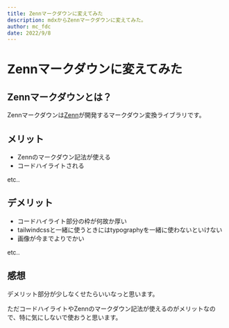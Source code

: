 ```yaml
---
title: Zennマークダウンに変えてみた
description: mdxからZennマークダウンに変えてみた。
author: mc_fdc
date: 2022/9/8
---
```


# Zennマークダウンに変えてみた

## Zennマークダウンとは？

Zennマークダウンは[Zenn](https://zenn.dev)が開発するマークダウン変換ライブラリです。

## メリット

* Zennのマークダウン記法が使える
* コードハイライトされる

etc..

## デメリット

* コードハイライト部分の枠が何故か厚い
* tailwindcssと一緒に使うときにはtypographyを一緒に使わないといけない
* 画像が今までよりでかい

etc..

## 感想

デメリット部分が少しなくせたらいいなっと思います。

ただコードハイライトやZennのマークダウン記法が使えるのがメリットなので、特に気にしないで使おうと思います。
